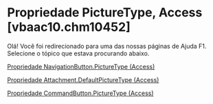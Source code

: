 
# Propriedade PictureType, Access [vbaac10.chm10452]

Olá! Você foi redirecionado para uma das nossas páginas de Ajuda F1. Selecione o tópico que estava procurando abaixo.

[Propriedade NavigationButton.PictureType (Access)](http://msdn.microsoft.com/library/deba650f-b365-3092-40df-3c5e6ed836ab%28Office.15%29.aspx)

[Propriedade Attachment.DefaultPictureType (Access)](http://msdn.microsoft.com/library/77032908-5b98-7072-1e53-520485580746%28Office.15%29.aspx)

[Propriedade CommandButton.PictureType (Access)](http://msdn.microsoft.com/library/a835b294-4de1-b948-e59c-a7e9c3a4f9ae%28Office.15%29.aspx)
